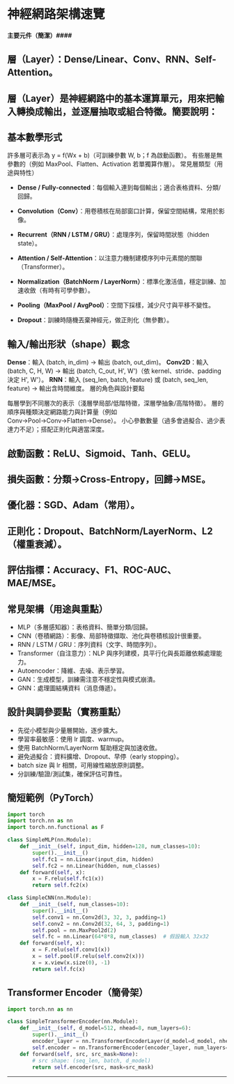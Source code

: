 # 神經網路架構速覽

#### 主要元件（簡潔）####

## 層（Layer）：Dense/Linear、Conv、RNN、Self-Attention。

## 層（Layer）是神經網路中的基本運算單元，用來把輸入轉換成輸出，並逐層抽取或組合特徵。簡要說明：

## 基本數學形式

許多層可表示為 y = f(Wx + b)（可訓練參數 W, b；f 為啟動函數）。
有些層是無參數的（例如 MaxPool、Flatten、Activation 若單獨算作層）。
常見層類型（用途與特性）

- **Dense / Fully‑connected**：每個輸入連到每個輸出；適合表格資料、分類/回歸。

- **Convolution（Conv）**：用卷積核在局部窗口計算，保留空間結構，常用於影像。

- **Recurrent（RNN / LSTM / GRU）**：處理序列，保留時間狀態（hidden state）。

- **Attention / Self‑Attention**：以注意力機制建模序列中元素間的關聯（Transformer）。

- **Normalization（BatchNorm / LayerNorm）**：標準化激活值，穩定訓練、加速收斂（有時有可學參數）。

- **Pooling（MaxPool / AvgPool）**：空間下採樣，減少尺寸與平移不變性。

- **Dropout**：訓練時隨機丟棄神經元，做正則化（無參數）。

## 輸入/輸出形狀（shape）觀念

**Dense**：輸入 (batch, in_dim) → 輸出 (batch, out_dim)。
**Conv2D**：輸入 (batch, C, H, W) → 輸出 (batch, C_out, H', W')（依 kernel、stride、padding 決定 H', W'）。
**RNN**：輸入 (seq_len, batch, feature) 或 (batch, seq_len, feature) → 輸出含時間維度。
層的角色與設計要點

每層學到不同層次的表示（淺層學局部/低階特徵，深層學抽象/高階特徵）。
層的順序與種類決定網路能力與計算量（例如 Conv→Pool→Conv→Flatten→Dense）。
小心參數數量（過多會過擬合、過少表達力不足）；搭配正則化與適當深度。  

## 啟動函數：ReLU、Sigmoid、Tanh、GELU。  

## 損失函數：分類→Cross-Entropy，回歸→MSE。  
## 優化器：SGD、Adam（常用）。  
## 正則化：Dropout、BatchNorm/LayerNorm、L2（權重衰減）。  
## 評估指標：Accuracy、F1、ROC-AUC、MAE/MSE。

## 常見架構（用途與重點）
- MLP（多層感知器）：表格資料、簡單分類/回歸。  
- CNN（卷積網路）：影像、局部特徵擷取、池化與卷積核設計很重要。  
- RNN / LSTM / GRU：序列資料（文字、時間序列）。  
- Transformer（自注意力）：NLP 與序列建模，具平行化與長距離依賴處理能力。  
- Autoencoder：降維、去噪、表示學習。  
- GAN：生成模型，訓練需注意不穩定性與模式崩潰。  
- GNN：處理圖結構資料（消息傳遞）。

## 設計與調參要點（實務重點）
- 先從小模型與少量層開始，逐步擴大。  
- 學習率最敏感：使用 lr 調度、warmup。  
- 使用 BatchNorm/LayerNorm 幫助穩定與加速收斂。  
- 避免過擬合：資料擴增、Dropout、早停（early stopping）。  
- batch size 與 lr 相關，可用線性縮放原則調整。  
- 分訓練/驗證/測試集，確保評估可靠性。

## 簡短範例（PyTorch）

```python
import torch
import torch.nn as nn
import torch.nn.functional as F

class SimpleMLP(nn.Module):
    def __init__(self, input_dim, hidden=128, num_classes=10):
        super().__init__()
        self.fc1 = nn.Linear(input_dim, hidden)
        self.fc2 = nn.Linear(hidden, num_classes)
    def forward(self, x):
        x = F.relu(self.fc1(x))
        return self.fc2(x)

class SimpleCNN(nn.Module):
    def __init__(self, num_classes=10):
        super().__init__()
        self.conv1 = nn.Conv2d(3, 32, 3, padding=1)
        self.conv2 = nn.Conv2d(32, 64, 3, padding=1)
        self.pool = nn.MaxPool2d(2)
        self.fc = nn.Linear(64*8*8, num_classes)  # 假設輸入 32x32
    def forward(self, x):
        x = F.relu(self.conv1(x))
        x = self.pool(F.relu(self.conv2(x)))
        x = x.view(x.size(0), -1)
        return self.fc(x)
```

## Transformer Encoder（簡骨架）
```python
import torch.nn as nn

class SimpleTransformerEncoder(nn.Module):
    def __init__(self, d_model=512, nhead=8, num_layers=6):
        super().__init__()
        encoder_layer = nn.TransformerEncoderLayer(d_model=d_model, nhead=nhead)
        self.encoder = nn.TransformerEncoder(encoder_layer, num_layers=num_layers)
    def forward(self, src, src_mask=None):
        # src shape: (seq_len, batch, d_model)
        return self.encoder(src, mask=src_mask)
```

---

